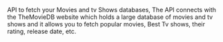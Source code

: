 API to fetch your Movies and tv Shows databases, 
The API connects with the TheMovieDB website which 
holds a large database of movies and tv shows and 
it allows you to fetch popular movies, Best Tv shows, 
their rating, release date, etc.
